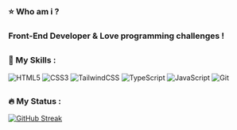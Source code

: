 ### ⭐ Who am i ?
### Front-End Developer & Love programming challenges !

##

### 💙 My Skills :

<div id="badges">
  <img src="https://img.shields.io/badge/html-orange?style=for-the-badge&logo=HTML5&logoColor=white" alt="HTML5"/>
  <img src="https://img.shields.io/badge/css3-blue?style=for-the-badge&logo=CSS3&logoColor=white" alt="CSS3"/>
  <img src="https://img.shields.io/badge/tailwindcss-blue?style=for-the-badge&logo=tailwindcss&logoColor=white" alt="TailwindCSS"/>
  <img src="https://img.shields.io/badge/typescript-blue?style=for-the-badge&logo=typescript&logoColor=white" alt="TypeScript"/>
  <img src="https://img.shields.io/badge/javascript-yellow?style=for-the-badge&logo=javascript&logoColor=white" alt="JavaScript"/>
  <img src="https://img.shields.io/badge/git-orange?style=for-the-badge&logo=git&logoColor=white" alt="Git"/>
</div>

##

### 🔥 My Status :

[![GitHub Streak](http://github-readme-streak-stats.herokuapp.com?user=devaliii&theme=dark&background=0c0d22)](https://github.com/DevAliii)
